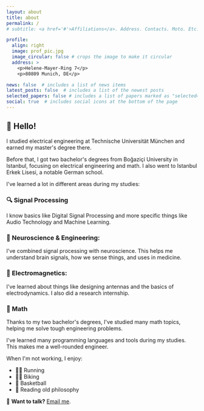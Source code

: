```yaml
---
layout: about
title: about
permalink: /
# subtitle: <a href='#'>Affiliations</a>. Address. Contacts. Moto. Etc.

profile:
  align: right
  image: prof_pic.jpg
  image_circular: false # crops the image to make it circular
  address: >
    <p>Helene-Mayer-Ring 7</p>
    <p>80809 Munich, DE</p>

news: false  # includes a list of news items
latest_posts: false  # includes a list of the newest posts
selected_papers: false # includes a list of papers marked as "selected={true}"
social: true  # includes social icons at the bottom of the page
---
```


<!-- Random text about me!
Lol what is this! -->

<!-- Highly accomplished M.Sc. in Electrical Engineering and Information Technology, with a proven track record in research, simulation, and software engineering. Adept at working on projects related to autonomous vehicles, electromagnetic field simulations, and antenna design. Seeking a challenging opportunity to utilize my skills and further contribute to the field, while continuing to learn and grow professionally -->

<!-- Write your biography here. Tell the world about yourself. Link to your favorite [subreddit](http://reddit.com). You can put a picture in, too. The code is already in, just name your picture `prof_pic.jpg` and put it in the `img/` folder. -->

<!-- Put your address / P.O. box / other info right below your picture. You can also disable any of these elements by editing `profile` property of the YAML header of your `_pages/about.md`. Edit `_bibliography/papers.bib` and Jekyll will render your [publications page](/al-folio/publications/) automatically.

Link to your social media connections, too. This theme is set up to use [Font Awesome icons](http://fortawesome.github.io/Font-Awesome/) and [Academicons](https://jpswalsh.github.io/academicons/), like the ones below. Add your Facebook, Twitter, LinkedIn, Google Scholar, or just disable all of them. -->

<!-- ## 👋 Hey there!

I studied electrical engineering at Technische Universität München, where I obtained my master’s degree. 

Before my masters? I secured dual bachelor's degrees from _Boğaziçi University_ in Istanbul, diving deep into electrical electronics engineering and mathematics. Earlier, I also had the privilege to attend _Istanbul Erkek Lisesi_, a distinguished German International School that laid a strong foundation for me.

My academic endeavors have spanned a range of topics, enriching my expertise in various domains.
<!-- During my time there, I ventured into fascinating research areas, such as Signal processing, LiDAR-based 3D Object Detection, Electromagnetics.   -->
<!-- 
### 🔍 Signal Processing
From understanding core concepts like Digital Signal Processing to delving into specialized areas like Audio Technology and Machine Learning, my expertise spans a broad spectrum in this domain.

### 🧠 Neuroscience & Engineering:
My work in Neuroengineering combines intricate signal processing techniques with computational neuroscience. It provides a profound comprehension of neural signals, sensory processing, and clinical applications in computational medicine.

### 📡 Electromagnetic & Environmental Systems:
The design of implantable antennas and the study of electrodynamics form the core of my knowledge in this area, supported by practical experience from my research internship.

### 📐 Mathematics
My dual bachelor's degrees allowed for an intensive exploration into foundational and advanced mathematical concepts, providing me with tools to approach complex engineering challenges.

Throughout my academic journey, I've mastered a variety of programming languages and tools.  My diverse background offers a well-rounded perspective to engineering.

Outside the realm of tech, I indulge in:
- 🏃‍♂️ Running
- 🚴‍♂️ Biking adventures
- 🏀 Playing basketball
- 📜 Studying ancient philosophy

💌 **Want to chat?** Feel free to [email me](mailto:aydnzn@gmail.com). -->

## 👋 Hello!

I studied electrical engineering at Technische Universität München and earned my master's degree there. 

Before that, I got two bachelor's degrees from Boğaziçi University in Istanbul, focusing on electrical engineering and math. I also went to Istanbul Erkek Lisesi, a notable German school.

I've learned a lot in different areas during my studies:

### 🔍 Signal Processing
I know basics like Digital Signal Processing and more specific things like Audio Technology and Machine Learning.

### 🧠 Neuroscience & Engineering:
I've combined signal processing with neuroscience. This helps me understand brain signals, how we sense things, and uses in medicine.

### 📡 Electromagnetics:
I've learned about things like designing antennas and the basics of electrodynamics. I also did a research internship.

### 📐 Math
Thanks to my two bachelor's degrees, I've studied many math topics, helping me solve tough engineering problems.

I've learned many programming languages and tools during my studies. This makes me a well-rounded engineer.

When I'm not working, I enjoy:
- 🏃‍♂️ Running
- 🚴‍♂️ Biking
- 🏀 Basketball
- 📜 Reading old philosophy

💌 **Want to talk?** [Email me](mailto:aydnzn@gmail.com).
